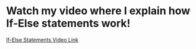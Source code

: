 # Watch my video where I explain how If-Else statements work!  
[If-Else Statements Video Link](https://youtu.be/bEehDlOnbV0)  
